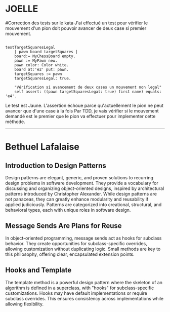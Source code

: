 # JOELLE

#Correction des tests sur le kata
J'ai effectué un test pour vérifier le mouvement d'un pion doit pouvoir avancer de deux case si premier mouvement.

``` pharo

testTargetSquaresLegal
	| pawn board targetSquares |
	board:= MyChessBoard empty.
	pawn := MyPawn new.
	pawn color: Color white.
	board at:'e2' put: pawn.
	targetSquares := pawn 
	targetSquaresLegal: true.
	
	"Vérification si avancement de deux cases un mouvement non legal"
	self assert: ((pawn targetSquaresLegal: true) first name) equals: 'e4'.

```

Le test est Jaune. L'assertion échoue parce qu'actuellement le pion ne peut avancer que d'une case à la fois
Par TDD, je vais vérifier si le mouvement demandé est le premier que le pion va effectuer pour implementer cette méthode.

---

# Bethuel Lafalaise

## Introduction to Design Patterns
Design patterns are elegant, generic, and proven solutions to recurring design problems in software development. 
They provide a vocabulary for discussing and organizing object-oriented designs, inspired by architectural patterns introduced by Christopher Alexander. 
While design patterns are not panaceas, they can greatly enhance modularity and reusability if applied judiciously. Patterns are categorized into creational, structural, and behavioral types, each with unique roles in software design.

## Message Sends Are Plans for Reuse
In object-oriented programming, message sends act as hooks for subclass behavior. 
They create opportunities for subclass-specific overrides, allowing customization without duplicating logic. Small methods are key to this philosophy, offering clear, encapsulated extension points.

## Hooks and Template
The template method is a powerful design pattern where the skeleton of an algorithm is defined in a superclass, with "hooks" for subclass-specific customizations. Hooks may have default implementations or require subclass overrides. 
This ensures consistency across implementations while allowing flexibility.

